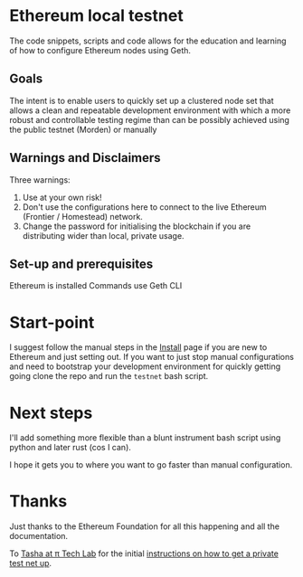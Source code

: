 # Ethereum local testnet

The code snippets, scripts and code allows for the education and learning of how to configure Ethereum nodes using Geth.

## Goals
The intent is to enable users to quickly set up a clustered node set that allows a clean and repeatable development environment with which a more robust and controllable testing regime than can be possibly achieved using the public testnet (Morden) or manually

## Warnings and Disclaimers
Three warnings:

1. Use at your own risk!
2. Don't use the configurations here to connect to the live Ethereum (Frontier / Homestead) network.
3. Change the password for initialising the blockchain if you are distributing wider than local, private usage.

## Set-up and prerequisites
Ethereum is installed
Commands use Geth CLI

# Start-point

I suggest follow the manual steps in the [Install](Install.md) page if you are new to Ethereum and just setting out.
If you want to just stop manual configurations and need to bootstrap your development environment for quickly getting going clone the repo and run the ``testnet`` bash script.

# Next steps

I'll add something more flexible than a blunt instrument bash script using python and later rust (cos I can).

I hope it gets you to where you want to go faster than manual configuration.

# Thanks
Just thanks to the Ethereum Foundation for all this happening and all the documentation.

To [Tasha at π Tech Lab](http://carl.pro/#/about) for the initial [instructions on how to get a private test net up](http://tech.lab.carl.pro/kb/ethereum/testnet_setup).
